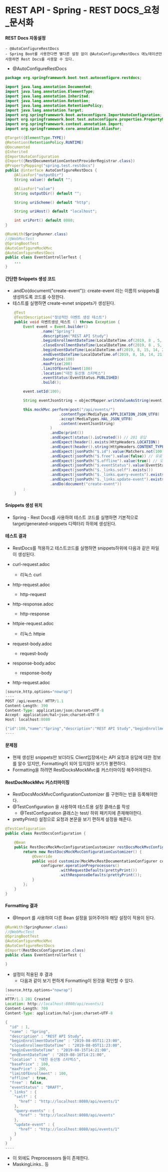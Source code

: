 # REST API - Spring - REST DOCS_요청_문서화
#### REST Docs 자동설정
    - @AutoConfigureRestDocs
    - Spring Boot를 사용한다면 별다른 설정 없이 @AutoConfigureRestDocs 애노테이션만 사용하면 Rest Docs를 사용할 수 있다.

- @AutoConfigureRestDocs
```java
package org.springframework.boot.test.autoconfigure.restdocs;

import java.lang.annotation.Documented;
import java.lang.annotation.ElementType;
import java.lang.annotation.Inherited;
import java.lang.annotation.Retention;
import java.lang.annotation.RetentionPolicy;
import java.lang.annotation.Target;
import org.springframework.boot.autoconfigure.ImportAutoConfiguration;
import org.springframework.boot.test.autoconfigure.properties.PropertyMapping;
import org.springframework.context.annotation.Import;
import org.springframework.core.annotation.AliasFor;

@Target({ElementType.TYPE})
@Retention(RetentionPolicy.RUNTIME)
@Documented
@Inherited
@ImportAutoConfiguration
@Import({RestDocumentationContextProviderRegistrar.class})
@PropertyMapping("spring.test.restdocs")
public @interface AutoConfigureRestDocs {
    @AliasFor("outputDir")
    String value() default "";

    @AliasFor("value")
    String outputDir() default "";

    String uriScheme() default "http";

    String uriHost() default "localhost";

    int uriPort() default 8080;
}
```

```java
@RunWith(SpringRunner.class)
//@WebMvcTest
@SpringBootTest
@AutoConfigureMockMvc
@AutoConfigureRestDocs
public class EventControllerTest {
    ...
}
```

#### 간단한 Snippets 생성 코드
- .andDo(document("create-event")): create-event 라는 이름의 snippets를 생성하도록 코드를 수정한다.
- 테스트를 실행하면 create-evnet snippets가 생성된다.
```java
    @Test
    @TestDescription("정상적인 이벤트 생성 테스트")
    public void 이벤트생성_테스트 () throws Exception {
        Event event = Event.builder()
                .name("Spring")
                .description("REST API Study")
                .beginEnrollmentDateTime(LocalDateTime.of(2019, 8 , 5, 11, 23))
                .closeEnrollmentDateTime(LocalDateTime.of(2019, 8 , 5, 11, 23))
                .beginEventDateTime(LocalDateTime.of(2019, 8, 15, 14, 21))
                .endEventDateTime(LocalDateTime.of(2019, 8, 16, 14, 21))
                .basePrice(100)
                .maxPrice(200)
                .limitOfEnrollment(100)
                .location("대전 둔산동 스타벅스")
                .eventStatus(EventStatus.PUBLISHED)
                .build();

        event.setId(100);

        String eventJsonString = objectMapper.writeValueAsString(event);

        this.mockMvc.perform(post("/api/events/")
                        .contentType(MediaType.APPLICATION_JSON_UTF8)
                        .accept(MediaTypes.HAL_JSON_UTF8)
                        .content(eventJsonString)
                    )
                    .andDo(print())
                    .andExpect(status().isCreated()) // 201 응답
                    .andExpect(header().exists(HttpHeaders.LOCATION))
                    .andExpect(header().string(HttpHeaders.CONTENT_TYPE, MediaTypes.HAL_JSON_UTF8_VALUE))
                    .andExpect(jsonPath("$.id").value(Matchers.not(100))) // 입력값이 들어와선 안된다.
                    .andExpect(jsonPath("$.free").value(false)) // 유료 이벤트
                    .andExpect(jsonPath("$.offline").value(true)) // 오프라인
                    .andExpect(jsonPath("$.eventStatus").value(EventStatus.DRAFT.name()))
                    .andExpect(jsonPath("$._links.self").exists())
                    .andExpect(jsonPath("$._links.query-events").exists())
                    .andExpect(jsonPath("$._links.update-event").exists())
                    .andDo(document("create-event"))
        ;
    }
```

#### Snippets 생성 위치
- Spring - Rest Docs를 사용하여 테스트 코드를 실행하면 기본적으로 target/generated-snippets 디렉터리 하위에 생성된다.

#### 테스트 결과
- RestDocs를 적용하고 테스트코드를 실행하면 snippets하위에 다음과 같은 파일이 생성된다.
- curl-request.adoc
    - 리눅스 curl 
- http-request.adoc
    - http-request
- http-response.adoc
    - http-response
- httpie-request.adoc
    - 리눅스 httpie
- request-body.adoc
    - request-body
- response-body.adoc
    - response-body


- http-request.adoc
```java
[source,http,options="nowrap"]
----
POST /api/events/ HTTP/1.1
Content-Length: 390
Content-Type: application/json;charset=UTF-8
Accept: application/hal+json;charset=UTF-8
Host: localhost:8080

{"id":100,"name":"Spring","description":"REST API Study","beginEnrollmentDateTime":"2019-08-05T11:23:00","closeEnrollmentDateTime":"2019-08-05T11:23:00","beginEventDateTime":"2019-08-15T14:21:00","endEventDateTime":"2019-08-16T14:21:00","location":"대전 둔산동 스타벅스","basePrice":100,"maxPrice":200,"limitOfEnrollment":100,"offline":false,"free":false,"eventStatus":"PUBLISHED"}
----
```

#### 문제점
- 현재 생성된 snippets만 보더라도 Client입장에서는 API 요청과 응답에 대한 정보를 알수 있지만, Formatting이 되어 있지않아 보기가 불편하다.
- Formatting을 하려면 RestDocksMockMvc를 커스터마이징 해주어야한다.

#### RestDocMockMvc 커스터마이징
- RestDocsMockMvcConfigurationCustomizer 를 구현하는 빈을 등록해야한다.
- @TestConfiguration 을 사용하여 테스트용 설정 클래스를 작성
    - @TestConfiguration 클래스는 test/ 하위 패키지에 존재해야한다.
- prettyPrint() 설정으로 요청과 본문을 보기 편하게 설정을 해준다.

```java
@TestConfiguration
public class RestDocsConfiguration {

    @Bean
    public RestDocsMockMvcConfigurationCustomizer restDocsMockMvcConfigurationCustomizer () {
        return new RestDocsMockMvcConfigurationCustomizer() {
            @Override
            public void customize(MockMvcRestDocumentationConfigurer configurer) {
                configurer.operationPreprocessors()
                        .withRequestDefaults(prettyPrint())
                        .withResponseDefaults(prettyPrint());
            }
        };
    }
}
```

#### Formatting 결과
- @Import 를 사용하여 다른 Bean 설정을 읽어주어야 해당 설정이 적용이 된다.
```java
@RunWith(SpringRunner.class)
//@WebMvcTest
@SpringBootTest
@AutoConfigureMockMvc
@AutoConfigureRestDocs
@Import(RestDocsConfiguration.class)
public class EventControllerTest {

}
```

- 설정이 적용된 후 결과
    - 다음과 같이 보기 편하게 Formatting이 된것을 확인할 수 있다.
```java
[source,http,options="nowrap"]
----
HTTP/1.1 201 Created
Location: http://localhost:8080/api/events/1
Content-Length: 709
Content-Type: application/hal+json;charset=UTF-8

{
  "id" : 1,
  "name" : "Spring",
  "description" : "REST API Study",
  "beginEnrollmentDateTime" : "2019-08-05T11:23:00",
  "closeEnrollmentDateTime" : "2019-08-05T11:23:00",
  "beginEventDateTime" : "2019-08-15T14:21:00",
  "endEventDateTime" : "2019-08-16T14:21:00",
  "location" : "대전 둔산동 스타벅스",
  "basePrice" : 100,
  "maxPrice" : 200,
  "limitOfEnrollment" : 100,
  "offline" : true,
  "free" : false,
  "eventStatus" : "DRAFT",
  "_links" : {
    "self" : {
      "href" : "http://localhost:8080/api/events/1"
    },
    "query-events" : {
      "href" : "http://localhost:8080/api/events"
    },
    "update-event" : {
      "href" : "http://localhost:8080/api/events/1"
    }
  }
}
----
```

- 이 외에도 Preprocessors 들이 존재한다.
- MaskingLinks.. 등
